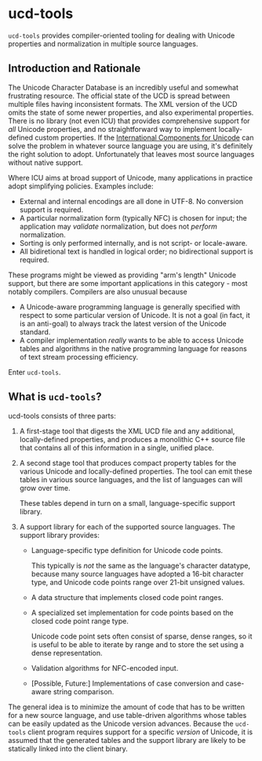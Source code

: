 # ucd-tools
`ucd-tools` provides compiler-oriented tooling for dealing with Unicode
properties and normalization in multiple source languages.

## Introduction and Rationale

The Unicode Character Database is an incredibly useful and somewhat
frustrating resource. The official state of the UCD is spread between
multiple files having inconsistent formats. The XML version of the UCD
omits the state of some newer properties, and also experimental properties.
There is no library (not even ICU) that provides comprehensive support for
_all_ Unicode properties, and no straightforward way to implement
locally-defined custom properties.
If the [International Components for Unicode](http://icu-project.org)
can solve the problem in whatever source language you are using, it's
definitely the right solution to adopt. Unfortunately that leaves most
source languages without native support.

Where ICU aims at broad support of Unicode, many applications in practice
adopt simplifying policies. Examples include:

- External and internal encodings are all done in UTF-8. No
  conversion support is required.
- A particular normalization form (typically NFC) is chosen for
  input; the application may _validate_ normalization, but does not 
  _perform_ normalization.
- Sorting is only performed internally, and is not script- or
  locale-aware.
- All bidiretional text is handled in logical order; no bidirectional
  support is required.

These programs might be viewed as providing "arm's length" Unicode support,
but there are some important applications in this category - most notably
compilers. Compilers are also unusual because

- A Unicode-aware programming language is generally specified with
  respect to some particular version of Unicode. It is not a goal
  (in fact, it is an anti-goal) to always track the latest version of
  the Unicode standard.
- A compiler implementation _really_ wants to be able to access
  Unicode tables and algorithms in the native programming language
  for reasons of text stream processing efficiency.

Enter `ucd-tools`.

## What is `ucd-tools`?

ucd-tools consists of three parts:

1. A first-stage tool that digests the XML UCD file and any additional,
   locally-defined properties, and produces a monolithic C++ source file
   that contains all of this information in a single, unified place.

2. A second stage tool that produces compact property tables for the
   various Unicode and locally-defined properties. The tool can emit
   these tables in various source languages, and the list of languages
   can will grow over time.

   These tables depend in turn on a small, language-specific support
   library.

3. A support library for each of the supported source languages. The
   support library provides:

   - Language-specific type definition for Unicode code points.

     This typically is _not_ the same as the language's character
     datatype, because many source languages have adopted a 16-bit
     character type, and Unicode code points range over 21-bit
     unsigned values.

   - A data structure that implements closed code point ranges.

   - A specialized set implementation for code points based on
     the closed code point range type.

     Unicode code point sets often consist of sparse, dense
     ranges, so it is useful to be able to iterate by range
     and to store the set using a dense representation.

   - Validation algorithms for NFC-encoded input.

   - \[Possible, Future:\] Implementations of case conversion and case-aware
     string comparison.

The general idea is to minimize the amount of code that has to be written
for a new source language, and use table-driven algorithms whose tables can
be easily updated as the Unicode version advances. Because the `ucd-tools`
client program requires support for a specific _version_ of Unicode, it
is assumed that the generated tables and the support library are likely
to be statically linked into the client binary.
